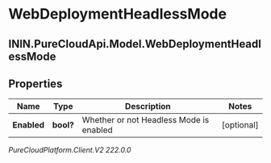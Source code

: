# WebDeploymentHeadlessMode

## ININ.PureCloudApi.Model.WebDeploymentHeadlessMode

## Properties

|Name | Type | Description | Notes|
|------------ | ------------- | ------------- | -------------|
| **Enabled** | **bool?** | Whether or not Headless Mode is enabled | [optional] |



_PureCloudPlatform.Client.V2 222.0.0_
